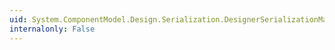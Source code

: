```yaml
---
uid: System.ComponentModel.Design.Serialization.DesignerSerializationManager.GetType(System.String)
internalonly: False
---
```


